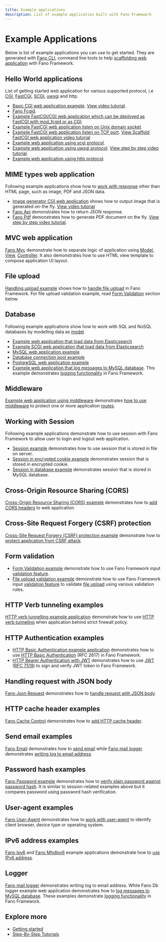 ```yaml
---
title: Example applications
description: List of example application built with Fano Framework
---
```


<h1 class="major">Example Applications</h1>

Below is list of example applications you can use to get started. They are
generated with [Fano CLI](https://github.com/fanoframework/fano-cli), command line tools to help [scaffolding web application](/scaffolding-with-fano-cli) with Fano Framework.

## Hello World applications

List of getting started web application for various supported protocol, i.e [CGI](https://tools.ietf.org/html/rfc3875), [FastCGI](http://www.mit.edu/~yandros/doc/specs/fcgi-spec.html), [SCGI](http://python.ca/scgi/protocol.txt), [uwsgi](https://uwsgi-docs.readthedocs.io/en/latest/Protocol.html) and http.

- [Basic CGI web application example](https://github.com/fanoframework/fano-app). [View video tutorial](https://youtu.be/bnOqoUBOx7o).
- [Fano Fcgid](https://github.com/fanoframework/fano-fcgid).
- [Example FastCGI/CGI web application which can be deployed as FastCGI with mod_fcgid or as CGI](https://github.com/fanoframework/fano-cgi-fcgi).
- [Example FastCGI web application listen on Unix domain socket](https://github.com/fanoframework/fano-fcgi-unix).
- [Example FastCGI web application listen on TCP port](https://github.com/fanoframework/fano-fastcgi). [View Scaffold FastCGI web application video tutorial](https://youtu.be/Z4Zmp-7Cqe4)
- [Example web application using scgi protocol](https://github.com/fanoframework/fano-scgi).
- [Example web application using uwsgi protocol](https://github.com/fanoframework/fano-uwsgi). [View step by step video tutorial](https://youtu.be/BhuPoNMDuwk).
- [Example web application using http protocol](https://github.com/fanoframework/fano-http).

## MIME types web application

Following example applications show how to [work with response](/working-with-response) other than HTML page, such as image, PDF and JSON data.

- [Image generator CGI web application](https://github.com/fanoframework/fano-app-img) shows how to output image that is generated on-the fly. [View video tutorial](https://youtu.be/HCLzhgOfWJ8)
- [Fano Api](https://github.com/fanoframework/fano-api) demonstrates how to return JSON response.
- [Fano Pdf](https://github.com/fanoframework/fano-pdf) demonstrates how to generate PDF document on the fly. [View step by step video tutorial](https://youtu.be/kEjFaOMi888).

## MVC web application

[Fano Mvc](https://github.com/fanoframework/fano-mvc) demonstrate how to separate logic of application using [Model](/working-with-models), [View](/working-with-views), [Controller](/working-with-controllers). It also demonstrates how to use HTML view template to compose application UI layout.

## File upload

[Handling upload example](https://github.com/fanoframework/fano-upload) shows how to [handle file upload](/handling-file-upload) in Fano Framework.
For file upload validation example, read [Form Validation](#form-validation) section below.

## Database

Following example applications show how to work with SQL and NoSQL databases by modelling data as [model](/working-with-models).

- [Example web application that load data from Elasticsearch](https://github.com/fanoframework/fano-elasticsearch)
- [Example SCGI web application that load data from Elasticsearch](https://github.com/fanoframework/fano-elastic)
- [MySQL web application example](https://github.com/fanoframework/fano-app-db)
- [Database connection pool example](https://github.com/fanoframework/fano-db-pool)
- [PostgreSQL web application example](https://github.com/fanoframework/fano-postgresql)
- [Example web application that log messages to MySQL database](https://github.com/fanoframework/fano-db-logger). This example demonstrates [logging functionality](/utilities/using-loggers) in Fano Framework.

## Middleware

[Example web application using middleware](https://github.com/fanoframework/fano-app-middleware) demonstrates [how to use middleware](/middlewares) to protect one or more application [routes](/working-with-router).

## Working with Session

Following example applications demonstrate how to use session with Fano Framework to allow user to login and logout web application.

- [Session example](https://github.com/fanoframework/fano-session) demonstrates how to use session that is stored in file on server.
- [Session in encrypted cookie example](https://github.com/fanoframework/fano-session-cookie) demonstrates session that is stored in encrypted cookie.
- [Session in database example](https://github.com/fanoframework/fano-db-session) demonstrates session that is stored in MySQL database.

## Cross-Origin Resource Sharing (CORS)

[Cross-Origin Resource Sharing (CORS) example](https://github.com/fanoframework/fano-cors) demonstrates how to [add CORS headers](/security/handling-cors) to web application.

## Cross-Site Request Forgery (CSRF) protection

[Cross-Site Request Forgery (CSRF) protection example](https://github.com/fanoframework/fano-csrf) demonstrate how to [protect application from CSRF attack](/security/csrf-protection).

## <a name="form-validation"></a>Form validation

- [Form Validation example](https://github.com/fanoframework/fano-validation) demonstrate how to use Fano Framework input [validation feature](/security/form-validation).
- [File upload validation example](https://github.com/fanoframework/fano-scgi-upload) demonstrate how to use Fano Framework input [validation feature](/security/form-validation) to validate [file upload](/handling-file-upload) using various validation rules.

## HTTP Verb tunneling examples

[HTTP verb tunnelling example application](https://github.com/fanoframework/fano-verb-tunneling) demonstrate how to use [HTTP verb tunneling](/security/http-verb-tunneling) when application behind strict firewall policy.

## HTTP Authentication examples

- [HTTP Basic Authentication example application](https://github.com/fanoframework/fano-basic-auth) demonstrates how to use [HTTP Basic Authentication](/security/http-authentication) (RFC 2617) in Fano Framework.
- [HTTP Bearer Authentication with JWT](https://github.com/fanoframework/fano-jwt) demonstrates how to use [JWT](/security/jwt) ([RFC 7519](https://tools.ietf.org/html/rfc7519)) to sign and verify JWT token in Fano Framework.

## Handling request with JSON body

[Fano Json Request](https://github.com/fanoframework/fano-json-request) demonstrates how to [handle request with JSON body](/working-with-request#handling-request-with-json-body).

## HTTP cache header examples

[Fano Cache Control](https://github.com/fanoframework/fano-cache-control) demonstrates how to [add HTTP cache header](/working-with-response/http-cache-header).

## Send email examples

[Fano Email](https://github.com/fanoframework/fano-email) demonstrates how to [send email](/utilities/sending-email) while [Fano mail logger](https://github.com/fanoframework/fano-mail-logger) demonstrates [writing log to email address](/utilities/using-loggers).

## Password hash examples

[Fano Password example](https://github.com/fanoframework/fano-password) demonstrates how to [verify plain password against password hash](/security/password-hash).
It is similar to session-related examples above but it compares password using password hash verification.

## User-agent examples

[Fano User-Agent](https://github.com/fanoframework/fano-user-agent) demonstrates how to [work with user-agent](/utilities/identifying-client-user-agent) to identify client browser, device type or operating system.

## IPv6 address examples

[Fano Ipv6](https://github.com/fanoframework/fano-ipv6) and [Fano MhdIpv6](https://github.com/fanoframework/fano-mhdipv6) example applications demonstrate how to [use IPv6 address](/working-with-application#use-ipv6-address).

## Logger
[Fano mail logger](https://github.com/fanoframework/fano-mail-logger) demonstrates writing log to email address. 
While Fano Db logger example web application demonstrates how to [log messages to MySQL database](https://github.com/fanoframework/fano-db-logger). These examples demonstrate [logging functionality](/utilities/using-loggers) in Fano Framework.

## Explore more

- [Getting started](/getting-started)
- [Step-By-Step Tutorials](/tutorials)

